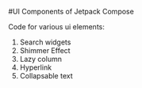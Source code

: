 #UI Components of Jetpack Compose

Code for various ui elements:
  1. Search widgets
  2. Shimmer Effect
  3. Lazy column
  4. Hyperlink
  5. Collapsable text 
